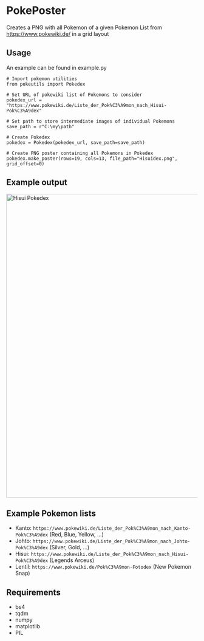 # PokePoster

Creates a PNG with all Pokemon of a given Pokemon List from https://www.pokewiki.de/ in a grid layout

## Usage
An example can be found in example.py

```
# Import pokemon utilities
from pokeutils import Pokedex

# Set URL of pokewiki list of Pokemons to consider
pokedex_url = "https://www.pokewiki.de/Liste_der_Pok%C3%A9mon_nach_Hisui-Pok%C3%A9dex"

# Set path to store intermediate images of individual Pokemons
save_path = r"C:\my\path"

# Create Pokedex
pokedex = Pokedex(pokedex_url, save_path=save_path)

# Create PNG poster containing all Pokemons in Pokedex
pokedex.make_poster(rows=19, cols=13, file_path="Hisuidex.png", grid_offset=0)
```

## Example output
<img src="Example-Output/Hisui_Pokedex.png" alt="Hisui Pokedex" width="800"/>

## Example Pokemon lists
- Kanto: `https://www.pokewiki.de/Liste_der_Pok%C3%A9mon_nach_Kanto-Pok%C3%A9dex` (Red, Blue, Yellow, ...)
- Johto: `https://www.pokewiki.de/Liste_der_Pok%C3%A9mon_nach_Johto-Pok%C3%A9dex` (Silver, Gold, ...)
- Hisui: `https://www.pokewiki.de/Liste_der_Pok%C3%A9mon_nach_Hisui-Pok%C3%A9dex` (Legends Arceus)
- Lentil: `https://www.pokewiki.de/Pok%C3%A9mon-Fotodex` (New Pokemon Snap)

## Requirements
- bs4
- tqdm
- numpy
- matplotlib
- PIL
